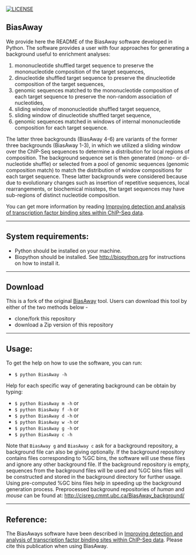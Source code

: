 [![LICENSE](https://img.shields.io/badge/license-LGPL-blue.svg)](https://github.com/akshayparopkari/BiasAway/blob/master/LICENSE)

BiasAway
---

We provide here the README of the BiasAway software developed in Python. The
software provides a user with four approaches for generating a background
useful to enrichment analyses:

1) mononucleotide shuffled target sequence to preserve the mononucleotide composition of the target sequences,
2) dinucleotide shuffled target sequence to preserve the dinucleotide composition of the target sequences,
3) genomic sequences matched to the mononucleotide composition of each target sequence to preserve the non-random association of nucleotides,
4) sliding window of mononucleotide shuffled target sequence,
5) sliding window of dinucleotide shuffled target sequence, 
6) genomic sequences matched in windows of internal mononucleotide composition for each target sequence.

The latter three backgrounds (BiasAway 4-6) are variants of the former three
backgrounds (BiasAway 1-3), in which we utilized a sliding window over the
ChIP-Seq sequences to determine a distribution for local regions of
composition. The background sequence set is then generated (mono- or
di-nucleotide shuffle) or selected from a pool of genomic sequences (genomic
composition match) to match the distribution of window compositions for each
target sequence. These latter backgrounds were considered because due to
evolutionary changes such as insertion of repetitive sequences, local
rearrangements, or biochemical missteps, the target sequences may have
sub-regions of distinct nucleotide composition.

You can get more information by reading [Improving detection and analysis of transcription
factor binding sites within ChIP-Seq data](https://bmcgenomics.biomedcentral.com/articles/10.1186/1471-2164-15-472).

---

System requirements:
---

* Python should be installed on your machine.
* Biopython should be installed. See http://biopython.org for instructions on how to install it.

---

Download
---

This is a fork of the original [BiasAway](https://github.com/wassermanlab/BiasAway) tool. Users can download this tool by either of the two methods below -
- clone/fork this repository
- download a Zip version of this repository

---

Usage:
---

To get the help on how to use the software, you can run:
- `$ python BiasAway -h`

Help for each specific way of generating background can be obtain by typing:
- `$ python BiasAway m -h` or
- `$ python BiasAway f -h` or
- `$ python BiasAway d -h` or
- `$ python BiasAway w -h` or
- `$ python BiasAway g -h` or
- `$ python BiasAway c -h`

Note that `BiasAway g` and `BiasAway c` ask for a background repository, a
background file can also be giving optionally. If the background repository
contains files corresponding to %GC bins, the software will use these files and
ignore any other background file. If the background repository is empty,
sequences from the background files will be used and %GC bins files will be
constructed and stored in the background directory for further usage.
Using pre-computed %GC bins files help in speeding up the background generation
process.
Preprocessed background repositories of _human_ and _mouse_ can be found at:
http://cisreg.cmmt.ubc.ca/BiasAway_background/

---

Reference:
---

The BiasAways software have been described in [Improving detection and analysis of transcription
factor binding sites within ChIP-Seq data](https://bmcgenomics.biomedcentral.com/articles/10.1186/1471-2164-15-472).
Please cite this publication when using BiasAway.
